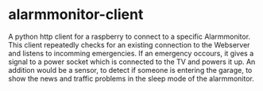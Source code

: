 # alarmmonitor-client
A python http client for a raspberry to connect to a specific Alarmmonitor.
This client repeatedly checks for an existing connection to the Webserver and listens to incomming emergencies.
If an emergency occours, it gives a signal to a power socket which is connected to the TV and powers it up.
An addition would be a sensor, to detect if someone is entering the garage, to show the news and traffic problems in the sleep mode of the alarmmonitor.

